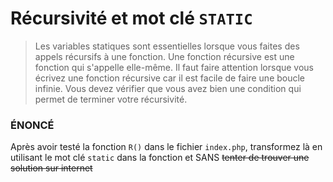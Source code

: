 # Récursivité et mot clé `STATIC`

>Les variables statiques sont essentielles lorsque vous faites des appels récursifs à une fonction. Une fonction récursive est une fonction qui s'appelle elle-même. Il faut faire attention lorsque vous écrivez une fonction récursive car il est facile de faire une boucle infinie. Vous devez vérifier que vous avez bien une condition qui permet de terminer votre récursivité.

### ÉNONCÉ

Après avoir testé la fonction `R()` dans le fichier `index.php`, transformez là en utilisant le mot clé `static` dans la fonction et SANS ~~tenter de trouver une solution sur internet~~
